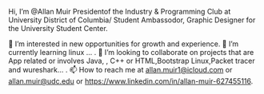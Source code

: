 Hi, I’m @Allan Muir Presidentof the Industry & Programming Club at University District of Columbia/ Student Ambassodor, Graphic Designer for the University Student Center.

👀 I’m interested in new opportunities for growth and experience.
🌱 I’m currently learning linux ... .
💞️ I’m looking to collaborate on projects that are App related or involves Java, , C++ or HTML,Bootstrap Linux,Packet tracer and wureshark... .
📫 How to reach me at allan.muir1@icloud.com or allan.muir@udc.edu or https://www.linkedin.com/in/allan-muir-627455116.

<!---
muirallan/muirallan is a ✨ special ✨ repository because its `README.md` (this file) appears on your GitHub profile.
You can click the Preview link to take a look at your changes.
--->
